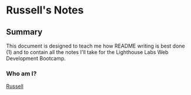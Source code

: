 # Russell's Notes 
## Summary 
This document is designed to teach me how README writing is best done (1) and to contain all the notes I'll take for the Lighthouse Labs Web Development Bootcamp.

### Who am I?

[Russell](https://github.com/Russlm)